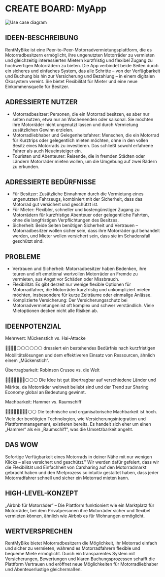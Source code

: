 #  CREATE BOARD: MyApp

![Use case diagram](figures/uc-diagram.drawio.svg)

## IDEEN-BESCHREIBUNG
RentMyBike ist eine Peer-to-Peer-Motorradvermietungsplattform, die es Motorradbesitzern ermöglicht, ihre ungenutzten Motorräder zu vermieten und gleichzeitig interessierten Mietern kurzfristig und flexibel Zugang zu hochwertigen Motorrädern zu bieten. Die App verbindet beide Seiten durch ein sicheres und einfaches System, das alle Schritte – von der Verfügbarkeit und Buchung bis hin zur Versicherung und Bezahlung – in einem digitalen Ökosystem vereint. Sie bietet Flexibilität für Mieter und eine neue Einkommensquelle für Besitzer.

## ADRESSIERTE NUTZER
- Motorradbesitzer: Personen, die ein Motorrad besitzen, es aber nur selten nutzen, etwa nur an Wochenenden oder saisonal. Sie möchten ihre Motorräder nicht ungenutzt lassen und durch Vermietung zusätzlichen Gewinn erzielen.
- Motorradliebhaber und Gelegenheitsfahrer: Menschen, die ein Motorrad für Kurztrips oder gelegentlich mieten möchten, ohne in den vollen Besitz eines Motorrads zu investieren. Das schließt sowohl erfahrene Fahrer als auch Neueinsteiger ein.
- Touristen und Abenteurer: Reisende, die in fremden Städten oder Ländern Motorräder mieten wollen, um die Umgebung auf zwei Rädern zu erkunden.

## ADRESSIERTE BEDÜRFNISSE
- Für Besitzer: Zusätzliche Einnahmen durch die Vermietung eines ungenutzten Fahrzeugs, kombiniert mit der Sicherheit, dass das Motorrad gut versichert und geschützt ist.
- Für Mieter: Flexibler, schneller und kostengünstiger Zugang zu Motorrädern für kurzfristige Abenteuer oder gelegentliche Fahrten, ohne die langfristigen Verpflichtungen des Besitzes.
- Sicherheit: Beide Seiten benötigen Sicherheit und Vertrauen – Motorradbesitzer wollen sicher sein, dass ihre Motorräder gut behandelt werden, und Mieter wollen versichert sein, dass sie im Schadensfall geschützt sind.

## PROBLEME
- Vertrauen und Sicherheit: Motorradbesitzer haben Bedenken, ihre teuren und oft emotional wertvollen Motorräder an Fremde zu vermieten, aus Angst vor Schäden oder Missbrauch.
- Flexibilität: Es gibt derzeit nur wenige flexible Optionen für Motorradfahrer, die Motorräder kurzfristig und unkompliziert mieten möchten, insbesondere für kurze Zeiträume oder einmalige Anlässe.
- Komplizierte Versicherung: Der Versicherungsschutz bei Motorradvermietungen ist oft komplex und schwer verständlich. Viele Mietoptionen decken nicht alle Risiken ab.


## IDEENPOTENZIAL
Mehrwert: Mückenstich vs. Hai-Attacke

🔵🔵🔵🔵⚪️⚪️⚪️⚪️⚪️⚪️
dressiert ein bestehendes Bedürfnis nach kurzfristigen Mobilitätslösungen und dem effektiveren Einsatz von Ressourcen, ähnlich einem „Mückenstich“.

Übertragbarkeit: Robinson Crusoe vs. die Welt

🔵🔵🔵🔵🔵🔵🔵⚪️⚪️⚪️
Die Idee ist gut übertragbar auf verschiedene Länder und Märkte, da Motorräder weltweit beliebt sind und der Trend zur Sharing Economy global an Bedeutung gewinnt.

Machbarkeit: Hammer vs. Raumschiff

🔵🔵🔵🔵🔵🔵🔵🔵⚪️⚪️
Die technische und organisatorische Machbarkeit ist hoch. Viele der benötigten Technologien, wie Versicherungsintegration und Plattformmanagement, existieren bereits. Es handelt sich eher um einen „Hammer“ als ein „Raumschiff“, was die Umsetzbarkeit angeht.


## DAS WOW
Sofortige Verfügbarkeit eines Motorrads in deiner Nähe mit nur wenigen Klicks – alles versichert und geschützt."
Wir werden dafür gefeiert, dass wir die Flexibilität und Einfachheit von Carsharing auf den Motorradmarkt gebracht haben und den Mietprozess so intuitiv gestaltet haben, dass jeder Motorradfahrer schnell und sicher ein Motorrad mieten kann.

## HIGH-LEVEL-KONZEPT
„Airbnb für Motorräder“ – Die Plattform funktioniert wie ein Marktplatz für Motorräder, bei dem Privatpersonen ihre Motorräder sicher und flexibel vermieten können, ähnlich wie Airbnb es für Wohnungen ermöglicht.

## WERTVERSPRECHEN
RentMyBike bietet Motorradbesitzern die Möglichkeit, ihr Motorrad einfach und sicher zu vermieten, während es Motorradfahrern flexible und bequeme Miete ermöglicht. Durch ein transparentes System mit Versicherungen, Bewertungen und klaren Buchungsprozessen schafft die Plattform Vertrauen und eröffnet neue Möglichkeiten für Motorradliebhaber und Abenteuerlustige gleichermaßen.
